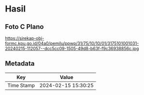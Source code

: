 # Hasil

## Foto C Plano

https://sirekap-obj-formc.kpu.go.id/04a0/pemilu/ppwp/31/75/10/10/01/3175101001031-20240215-112057--dcc5cc09-1505-49d8-b63f-f9c36938856c.jpg


## Metadata

| Key        | Value               |
| ---------- | ------------------- |
| Time Stamp | 2024-02-15 15:30:25 |



